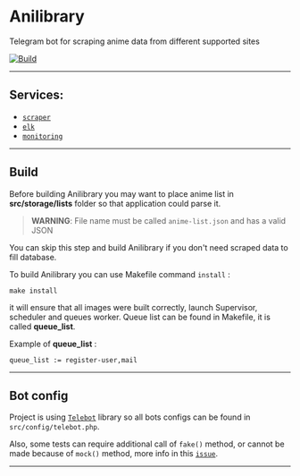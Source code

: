 # Anilibrary

Telegram bot for scraping anime data from different supported sites

[![Build](https://github.com/VampireAotD/anilibrary/actions/workflows/build.yml/badge.svg)](https://github.com/VampireAotD/anilibrary/actions/workflows/build.yml)

---

## Services:

- [`scraper`](https://github.com/VampireAotD/anilibrary-scraper)
- [`elk`](https://github.com/VampireAotD/anilibrary-elk)
- [`monitoring`](https://github.com/VampireAotD/anilibrary-monitoring)

--- 

## Build

Before building Anilibrary you may want to place anime list in **src/storage/lists** folder
so that application could parse it.

> **WARNING**: File name must be called `anime-list.json` and has a valid JSON

You can skip this step and build Anilibrary if you don't need scraped data to fill database.

To build Anilibrary you can use Makefile command `install` :

```shell
make install
```

it will ensure that all images were built correctly, launch Supervisor,
scheduler and queues worker. Queue list can be found in Makefile,
it is called **queue_list**.

Example of **queue_list** :

```
queue_list := register-user,mail
```

---

## Bot config

Project is using [`Telebot`](https://github.com/westacks/telebot) library
so all bots configs can be found in `src/config/telebot.php`.

Also, some tests can require additional call of `fake()`
method, or cannot be made because of `mock()` method, more info in
this [`issue`](https://github.com/westacks/telebot/issues/58).

---
